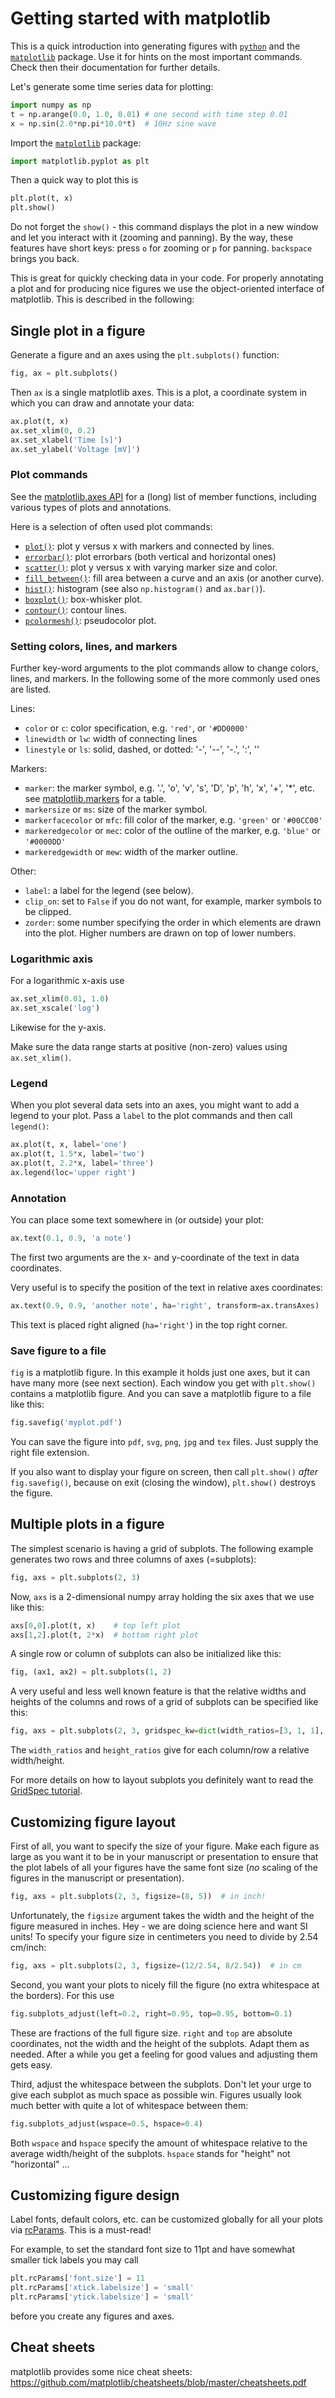# Getting started with matplotlib

This is a quick introduction into generating figures with
[`python`](https://www.python.org/) and the
[`matplotlib`](https://matplotlib.org/) package.  Use it for hints on
the most important commands. Check then their documentation for
further details.

Let's generate some time series data for plotting:
```py
import numpy as np
t = np.arange(0.0, 1.0, 0.01) # one second with time step 0.01
x = np.sin(2.0*np.pi*10.0*t)  # 10Hz sine wave
```

Import the [`matplotlib`](https://matplotlib.org/) package:
```py
import matplotlib.pyplot as plt
```

Then a quick way to plot this is
```py
plt.plot(t, x)
plt.show()
```
Do not forget the `show()` - this command displays the plot in a new
window and let you interact with it (zooming and panning). By the way,
these features have short keys: press `o` for zooming or `p` for
panning. `backspace` brings you back.

This is great for quickly checking data in your code. For properly
annotating a plot and for producing nice figures we use the
object-oriented interface of matplotlib. This is described in the
following:


## Single plot in a figure

Generate a figure and an axes using the `plt.subplots()` function:
```py
fig, ax = plt.subplots()
```

Then `ax` is a single matplotlib axes. This is a plot, a coordinate
system in which you can draw and annotate your data:
```py
ax.plot(t, x)
ax.set_xlim(0, 0.2)
ax.set_xlabel('Time [s]')
ax.set_ylabel('Voltage [mV]')
```


### Plot commands

See the [matplotlib.axes
API](https://matplotlib.org/stable/api/axes_api.html) for a (long)
list of member functions, including various types of plots and
annotations.

Here is a selection of often used plot commands:

- [`plot()`](https://matplotlib.org/stable/api/_as_gen/matplotlib.axes.Axes.plot.html#matplotlib.axes.Axes.plot): plot y versus x with markers and connected by lines. 
- [`errorbar()`](https://matplotlib.org/stable/api/_as_gen/matplotlib.axes.Axes.errorbar.html#matplotlib.axes.Axes.errorbar): plot errorbars (both vertical and horizontal ones)
- [`scatter()`](https://matplotlib.org/stable/api/_as_gen/matplotlib.axes.Axes.scatter.html#matplotlib.axes.Axes.scatter): plot y versus x with varying marker size and color.
- [`fill_between()`](https://matplotlib.org/stable/api/_as_gen/matplotlib.axes.Axes.fill_between.html#matplotlib.axes.Axes.fill_between): fill area between a curve and an axis (or another curve).
- [`hist()`](https://matplotlib.org/stable/api/_as_gen/matplotlib.axes.Axes.hist.html#matplotlib.axes.Axes.hist): histogram (see also `np.histogram()` and `ax.bar()`).
- [`boxplot()`](https://matplotlib.org/stable/api/_as_gen/matplotlib.axes.Axes.boxplot.html#matplotlib.axes.Axes.boxplot): box-whisker plot.
- [`contour()`](https://matplotlib.org/stable/api/_as_gen/matplotlib.axes.Axes.contour.html#matplotlib.axes.Axes.contour): contour lines.
- [`pcolormesh()`](https://matplotlib.org/stable/api/_as_gen/matplotlib.axes.Axes.pcolormesh.html#matplotlib.axes.Axes.pcolormesh): pseudocolor plot.


### Setting colors, lines, and markers

Further key-word arguments to the plot commands allow to change
colors, lines, and markers. In the following some of the more commonly
used ones are listed.

Lines:

- `color` or `c`: color specification, e.g. `'red'`, or `'#DD0000'`
- `linewidth` or `lw`: width of connecting lines
- `linestyle` or `ls`: solid, dashed, or dotted: '-', '--', '-.', ':', ''

Markers:

- `marker`: the marker symbol, e.g. '.', 'o', 'v', 's', 'D', 'p', 'h', 'x', '+', '*', etc.
  see [matplotlib.markers](https://matplotlib.org/stable/api/markers_api.html) for a table.
- `markersize` or `ms`: size of the marker symbol.
- `markerfacecolor` or `mfc`: fill color of the marker, e.g. `'green'` or `'#00CC00'`
- `markeredgecolor` or `mec`: color of the outline of the marker, e.g. `'blue'` or `'#0000DD'`
- `markeredgewidth` or `mew`: width of the marker outline. 

Other:

- `label`: a label for the legend (see below).
- `clip_on`: set to `False` if you do not want, for example, marker symbols to be clipped.
- `zorder`: some number specifying the order in which elements are drawn into the plot. Higher numbers are drawn on top of lower numbers.


### Logarithmic axis

For a logarithmic x-axis use
```py
ax.set_xlim(0.01, 1.0)
ax.set_xscale('log')
```
Likewise for the y-axis.

Make sure the data range starts at positive (non-zero) values using
`ax.set_xlim()`.


### Legend

When you plot several data sets into an axes, you might want to add a
legend to your plot. Pass a `label` to the plot commands and then call
`legend()`:
```py
ax.plot(t, x, label='one')
ax.plot(t, 1.5*x, label='two')
ax.plot(t, 2.2*x, label='three')
ax.legend(loc='upper right')
```


### Annotation

You can place some text somewhere in (or outside) your plot:
```py
ax.text(0.1, 0.9, 'a note')
```
The first two arguments are the x- and y-coordinate of the text in data coordinates.

Very useful is to specify the position of the text in relative axes coordinates:
```py
ax.text(0.9, 0.9, 'another note', ha='right', transform=ax.transAxes)
```
This text is placed right aligned (`ha='right'`) in the top right corner.


### Save figure to a file

`fig` is a matplotlib figure. In this example it holds just one axes,
but it can have many more (see next section). Each window you get with
`plt.show()` contains a matplotlib figure. And you can save a
matplotlib figure to a file like this:
```py
fig.savefig('myplot.pdf')
```
You can save the figure into `pdf`, `svg`, `png`, `jpg` and `tex`
files. Just supply the right file extension.

If you also want to display your figure on screen, then call
`plt.show()` *after* `fig.savefig()`, because on exit (closing the
window), `plt.show()` destroys the figure.


## Multiple plots in a figure

The simplest scenario is having a grid of subplots. The following
example generates two rows and three columns of axes (=subplots):
```py
fig, axs = plt.subplots(2, 3)
```
Now, `axs` is a 2-dimensional numpy array holding the six axes that we
use like this:
```py
axs[0,0].plot(t, x)    # top left plot
axs[1,2].plot(t, 2*x)  # bottom right plot
```

A single row or column of subplots can also be initialized like this:
```py
fig, (ax1, ax2) = plt.subplots(1, 2)
```

A very useful and less well known feature is that the relative widths
and heights of the columns and rows of a grid of subplots can be
specified like this:
```py
fig, axs = plt.subplots(2, 3, gridspec_kw=dict(width_ratios=[3, 1, 1], height_ratios=[4, 1]))
```
The `width_ratios` and `height_ratios` give for each column/row a
relative width/height.

For more details on how to layout subplots you definitely want to read
the [GridSpec
tutorial](https://matplotlib.org/stable/tutorials/intermediate/gridspec.html).


## Customizing figure layout

First of all, you want to specify the size of your figure. Make each
figure as large as you want it to be in your manuscript or
presentation to ensure that the plot labels of all your figures have
the same font size (*no* scaling of the figures in the manuscript or
presentation).
```py
fig, axs = plt.subplots(2, 3, figsize=(8, 5))  # in inch!
```
Unfortunately, the `figsize` argument takes the width and the height
of the figure measured in inches. Hey - we are doing science here and
want SI units! To specify your figure size in centimeters you need to
divide by 2.54 cm/inch:
```py
fig, axs = plt.subplots(2, 3, figsize=(12/2.54, 8/2.54))  # in cm
```

Second, you want your plots to nicely fill the figure (no extra
whitespace at the borders). For this use
```py
fig.subplots_adjust(left=0.2, right=0.95, top=0.95, bottom=0.1)
```
These are fractions of the full figure size. `right` and `top` are
absolute coordinates, not the width and the height of the
subplots. Adapt them as needed. After a while you get a feeling for
good values and adjusting them gets easy.

Third, adjust the whitespace between the subplots. Don't let your urge
to give each subplot as much space as possible win. Figures usually
look much better with quite a lot of whitespace between them:
```py
fig.subplots_adjust(wspace=0.5, hspace=0.4)
```
Both `wspace` and `hspace` specify the amount of whitespace relative
to the average width/height of the subplots. `hspace` stands for
"height" not "horizontal" ...


## Customizing figure design

Label fonts, default colors, etc. can be customized globally for all
your plots via
[rcParams](https://matplotlib.org/stable/tutorials/introductory/customizing.html). This
is a must-read!

For example, to set the standard font size to 11pt and have somewhat
smaller tick labels you may call
```py
plt.rcParams['font.size'] = 11
plt.rcParams['xtick.labelsize'] = 'small'
plt.rcParams['ytick.labelsize'] = 'small'
```
before you create any figures and axes.


## Cheat sheets

matplotlib provides some nice cheat sheets:
https://github.com/matplotlib/cheatsheets/blob/master/cheatsheets.pdf
